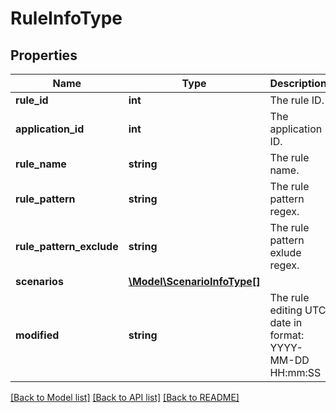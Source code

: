 # RuleInfoType

## Properties
Name | Type | Description | Notes
------------ | ------------- | ------------- | -------------
**rule_id** | **int** | The rule ID. | 
**application_id** | **int** | The application ID. | 
**rule_name** | **string** | The rule name. | 
**rule_pattern** | **string** | The rule pattern regex. | 
**rule_pattern_exclude** | **string** | The rule pattern exlude regex. | [optional] 
**scenarios** | [**\Model\ScenarioInfoType[]**](ScenarioInfoType.md) |  | [optional] 
**modified** | **string** | The rule editing UTC date in format: YYYY-MM-DD HH:mm:SS | 

[[Back to Model list]](../README.md#documentation-for-models) [[Back to API list]](../README.md#documentation-for-api-endpoints) [[Back to README]](../README.md)


